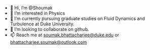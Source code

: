 - 👋 Hi, I’m @Shoumak
- 👀 I’m interested in Physics
- 🌱 I’m currently pursuing graduate studies on Fluid Dynamics and Turbulence at Duke University.
- 💞️ I’m looking to collaborate on github.
- 📫 Reach me at soumak.bhattacharjee@duke.edu or bhattacharjee.soumak@outlook.com

<!---
Shoumak/Shoumak is a ✨ special ✨ repository because its `README.md` (this file) appears on your GitHub profile.
You can click the Preview link to take a look at your changes.
--->
